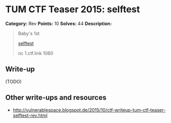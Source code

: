 # TUM CTF Teaser 2015: selftest

**Category:** Rev
**Points:** 10
**Solves:** 44
**Description:**

> Baby's 1st
> 
> [selftest](selftest)
> 
> nc 1.ctf.link 1060


## Write-up

(TODO)

## Other write-ups and resources

* <http://vulnerablespace.blogspot.de/2015/10/ctf-writeup-tum-ctf-teaser-selftest-rev.html>
